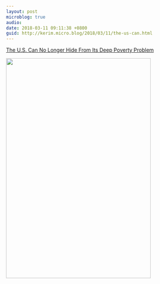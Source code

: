 ```yaml
---
layout: post
microblog: true
audio: 
date: 2018-03-11 09:11:38 +0800
guid: http://kerim.micro.blog/2018/03/11/the-us-can.html
---
```

[The U.S. Can No Longer Hide From Its Deep Poverty Problem](https://mobile.nytimes.com/2018/01/24/opinion/poverty-united-states.html?referer=https://getpocket.com/)

<img src="http://micro.oxus.net/uploads/2018/296c029f97.jpg" width="396" height="600" />
